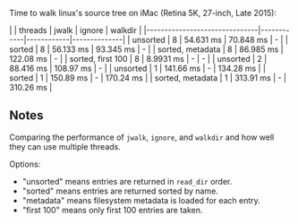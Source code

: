 Time to walk linux's source tree on iMac (Retina 5K, 27-inch, Late 2015):

|                    | threads  | jwalk      | ignore     | walkdir      |
|-------------------------------|------------|------------|--------------|
| unsorted           | 8        | 54.631 ms  | 70.848 ms  | -            |
| sorted             | 8        | 56.133 ms  | 93.345 ms  | -            |
| sorted, metadata   | 8        | 86.985 ms  | 122.08 ms  | -            |
| sorted, first 100  | 8        | 8.9931 ms  | -          | -            |
| unsorted           | 2        | 88.416 ms  | 108.97 ms  | -            |
| unsorted           | 1        | 141.66 ms  | -          | 134.28 ms    |
| sorted             | 1        | 150.89 ms  | -          | 170.24 ms    |
| sorted, metadata   | 1        | 313.91 ms  | -          | 310.26 ms    |

## Notes

Comparing the performance of `jwalk`, `ignore`, and `walkdir` and how well they
can use multiple threads.

Options:

- "unsorted" means entries are returned in `read_dir` order.
- "sorted" means entries are returned sorted by name.
- "metadata" means filesystem metadata is loaded for each entry.
- "first 100" means only first 100 entries are taken.